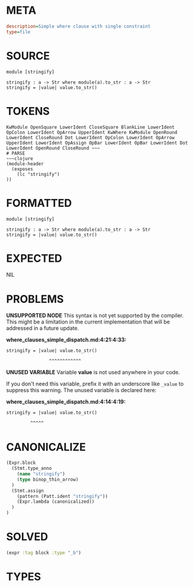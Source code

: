 # META
~~~ini
description=Simple where clause with single constraint
type=file
~~~
# SOURCE
~~~roc
module [stringify]

stringify : a -> Str where module(a).to_str : a -> Str
stringify = |value| value.to_str()
~~~
# TOKENS
~~~text
KwModule OpenSquare LowerIdent CloseSquare BlankLine LowerIdent OpColon LowerIdent OpArrow UpperIdent KwWhere KwModule OpenRound LowerIdent CloseRound Dot LowerIdent OpColon LowerIdent OpArrow UpperIdent LowerIdent OpAssign OpBar LowerIdent OpBar LowerIdent Dot LowerIdent OpenRound CloseRound ~~~
# PARSE
~~~clojure
(module-header
  (exposes
    (lc "stringify")
))
~~~
# FORMATTED
~~~roc
module [stringify]

stringify : a -> Str where module(a).to_str : a -> Str
stringify = |value| value.to_str()
~~~
# EXPECTED
NIL
# PROBLEMS
**UNSUPPORTED NODE**
This syntax is not yet supported by the compiler.
This might be a limitation in the current implementation that will be addressed in a future update.

**where_clauses_simple_dispatch.md:4:21:4:33:**
```roc
stringify = |value| value.to_str()
```
                    ^^^^^^^^^^^^


**UNUSED VARIABLE**
Variable **value** is not used anywhere in your code.

If you don't need this variable, prefix it with an underscore like `_value` to suppress this warning.
The unused variable is declared here:

**where_clauses_simple_dispatch.md:4:14:4:19:**
```roc
stringify = |value| value.to_str()
```
             ^^^^^


# CANONICALIZE
~~~clojure
(Expr.block
  (Stmt.type_anno
    (name "stringify")
    (type binop_thin_arrow)
  )
  (Stmt.assign
    (pattern (Patt.ident "stringify"))
    (Expr.lambda (canonicalized))
  )
)
~~~
# SOLVED
~~~clojure
(expr :tag block :type "_b")
~~~
# TYPES
~~~roc
~~~
